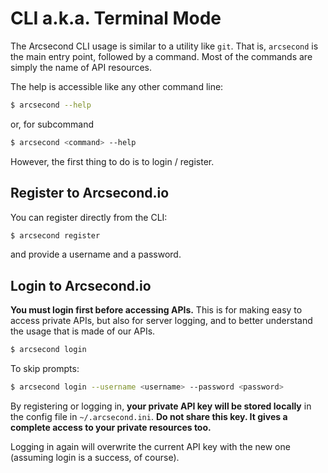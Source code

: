 # CLI a.k.a. Terminal Mode

The Arcsecond CLI usage is similar to a utility like `git`. That is,
`arcsecond` is the main entry point, followed by a command. Most of the
commands are simply the name of API resources.

The help is accessible like any other command line:

```bash
$ arcsecond --help
```

or, for subcommand

```bash
$ arcsecond <command> --help
````

However, the first thing to do is to login / register.

## Register to Arcsecond.io

You can register directly from the CLI:
```bash
$ arcsecond register
```
and provide a username and a password.

## Login to Arcsecond.io

**You must login first before accessing APIs.** 
This is for making easy to access private APIs, but also for server logging,
and to better understand the usage that is made of our APIs.

```bash
$ arcsecond login 
```

To skip prompts:

```bash
$ arcsecond login --username <username> --password <password>
```

By registering or logging in, **your private API key will be stored locally** 
in the config file in `~/.arcsecond.ini`. **Do not share this key. It gives a
complete access to your private resources too.**

Logging in again will overwrite the current API key with the new one 
(assuming login is a success, of course).
